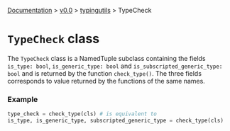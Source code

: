 [Documentation](/docs/documentation.md) >
 [v0.0](/docs/0.0/version.md) >
  [typingutils](/docs/0.0/typingutils/module.md) >
   TypeCheck

# `TypeCheck` class

The `TypeCheck` class is a NamedTuple subclass containing the fields `is_type: bool`, `is_generic_type: bool` and `is_subscripted_generic_type: bool` and is returned by the function `check_type()`. The three fields  corresponds to value returned by the functions of the same names.


### Example
```python
type_check = check_type(cls) # is equivalent to
is_type, is_generic_type, subscripted_generic_type = check_type(cls)
```